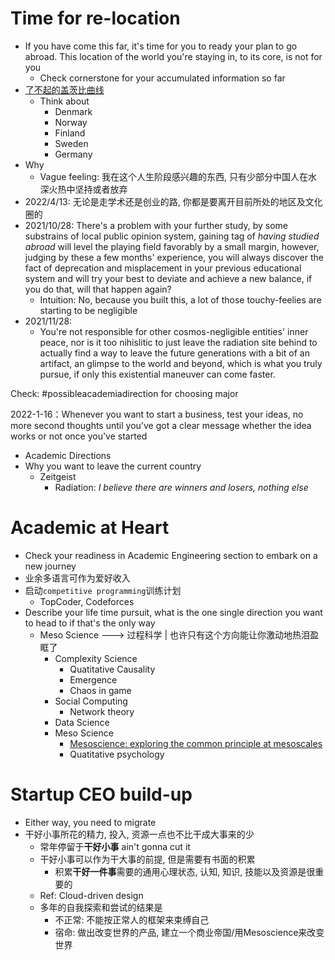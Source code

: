 # Time for re-location
- If you have come this far, it's time for you to ready your plan to go abroad. This location of the world you're staying in, to its core, is not for you
  - Check cornerstone for your accumulated information so far
- [了不起的盖茨比曲线](https://wiki.mbalib.com/wiki/%E4%BA%86%E4%B8%8D%E8%B5%B7%E7%9A%84%E7%9B%96%E8%8C%A8%E6%AF%94%E6%9B%B2%E7%BA%BF)
  - Think about
    - Denmark
    - Norway
    - Finland
    - Sweden
    - Germany
- Why
  - Vague feeling: 我在这个人生阶段感兴趣的东西, 只有少部分中国人在水深火热中坚持或者放弃
- 2022/4/13: 无论是走学术还是创业的路, 你都是要离开目前所处的地区及文化圈的
- 2021/10/28: There's a problem with your further study, by some substrains of local public opinion system, gaining tag of *having studied abroad* will level the playing field favorably by a small margin, however, judging by these a few months' experience, you will always discover the fact of deprecation and misplacement in your previous educational system and will try your best to deviate and achieve a new balance, if you do that, will that happen again?
  - Intuition: No, because you built this, a lot of those touchy-feelies are starting to be negligible
- 2021/11/28:
  - You're not responsible for other cosmos-negligible entities' inner peace, nor is it too nihislitic to just leave the radiation site behind to actually find a way to leave the future generations with a bit of an artifact, an glimpse to the world and beyond, which is what you truly pursue, if only this existential maneuver can come faster.

Check: #possibleacademiadirection for choosing major


2022-1-16：Whenever you want to start a business, test your ideas, no more second thoughts until you've got a clear message whether the idea works or not once you've started

- Academic Directions
- Why you want to leave the current country
  - Zeitgeist
    - Radiation: *I believe there are winners and losers, nothing else*


# Academic at Heart
- Check your readiness in Academic Engineering section to embark on a new journey
- 业余多语言可作为爱好收入
- 启动`competitive programming`训练计划
  - TopCoder, Codeforces
- Describe your life time pursuit, what is the one single direction you want to head to if that's the only way
  - Meso Science ---> 过程科学 | 也许只有这个方向能让你激动地热泪盈眶了
    - Complexity Science
      - Quatitative Causality
      - Emergence
      - Chaos in game
    - Social Computing
      - Network theory
    - Data Science
    - Meso Science
      - [Mesoscience: exploring the common principle at mesoscales](https://academic.oup.com/nsr/article/5/3/321/4084654)
      - Quatitative psychology

# Startup CEO build-up
- Either way, you need to migrate
- 干好小事所花的精力, 投入, 资源一点也不比干成大事来的少
  - 常年停留于**干好小事** ain't gonna cut it
  - 干好小事可以作为干大事的前提, 但是需要有书面的积累
    - 积累**干好一件事**需要的通用心理状态, 认知, 知识, 技能以及资源是很重要的
  - Ref: Cloud-driven design
  - 多年的自我探索和尝试的结果是
    - 不正常: 不能按正常人的框架来束缚自己
    - 宿命: 做出改变世界的产品, 建立一个商业帝国/用Mesoscience来改变世界